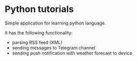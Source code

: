 # Python tutorials

Simple application for learning python language.

It has the following functionality:
- parsing RSS feed (XML)
- sending messages to Telegram channel
- sending push notification with weather forecast to device